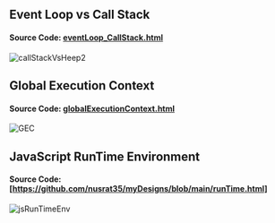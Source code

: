 ## Event Loop vs Call Stack
#### Source Code: [eventLoop_CallStack.html](https://github.com/nusrat35/myDesigns/blob/main/eventLoop_CallStack.html)
![callStackVsHeep2](https://user-images.githubusercontent.com/30281827/203849258-f0e0c907-70ed-436f-83b1-431490dba1c1.PNG)

## Global Execution Context
#### Source Code: [globalExecutionContext.html](https://github.com/nusrat35/myDesigns/blob/main/globalExecutionContext.html)
![GEC](https://user-images.githubusercontent.com/30281827/203884264-67b12760-6fe7-488b-a649-23dab48bf696.PNG)

## JavaScript RunTime Environment
#### Source Code: [https://github.com/nusrat35/myDesigns/blob/main/runTime.html]
![jsRunTimeEnv](https://user-images.githubusercontent.com/30281827/204125653-efa4eab8-6cd4-4024-b504-436d39854d6b.png)

